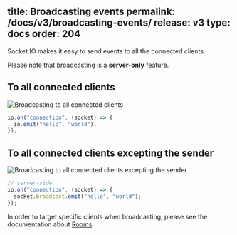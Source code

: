 title: Broadcasting events
permalink: /docs/v3/broadcasting-events/
release: v3
type: docs
order: 204
---

Socket.IO makes it easy to send events to all the connected clients.

Please note that broadcasting is a **server-only** feature.

## To all connected clients

![Broadcasting to all connected clients](/images/broadcasting.png)

```js
io.on("connection", (socket) => {
  io.emit("hello", "world");
});
```

## To all connected clients excepting the sender

![Broadcasting to all connected clients excepting the sender](/images/broadcasting2.png)

```js
// server-side
io.on("connection", (socket) => {
  socket.broadcast.emit("hello", "world");
});
```


In order to target specific clients when broadcasting, please see the documentation about [Rooms](/docs/v3/rooms).
